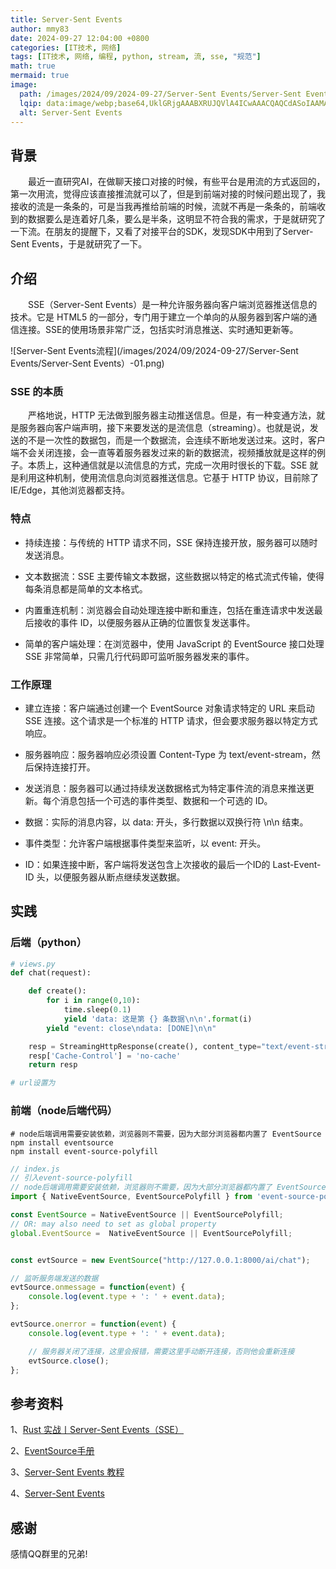 ```yaml
---
title: Server-Sent Events
author: mmy83
date: 2024-09-27 12:04:00 +0800
categories: [IT技术, 网络]
tags: [IT技术, 网络, 编程, python, stream, 流, sse, "规范"]
math: true
mermaid: true
image:
  path: /images/2024/09/2024-09-27/Server-Sent Events/Server-Sent Events）-00.png
  lqip: data:image/webp;base64,UklGRjgAAABXRUJQVlA4ICwAAACQAQCdASoIAAMAAUAmJaQAAp1HI1AA/v3Yr4yctCyfUNvsM+dTPiS3e0AAAA==
  alt: Server-Sent Events
---
```


## 背景

&emsp;&emsp;最近一直研究AI，在做聊天接口对接的时候，有些平台是用流的方式返回的，第一次用流，觉得应该直接推流就可以了，但是到前端对接的时候问题出现了，我接收的流是一条条的，可是当我再推给前端的时候，流就不再是一条条的，前端收到的数据要么是连着好几条，要么是半条，这明显不符合我的需求，于是就研究了一下流。在朋友的提醒下，又看了对接平台的SDK，发现SDK中用到了Server-Sent Events，于是就研究了一下。

## 介绍

&emsp;&emsp;SSE（Server-Sent Events）是一种允许服务器向客户端浏览器推送信息的技术。它是 HTML5 的一部分，专门用于建立一个单向的从服务器到客户端的通信连接。SSE的使用场景非常广泛，包括实时消息推送、实时通知更新等。

![Server-Sent Events流程](/images/2024/09/2024-09-27/Server-Sent Events/Server-Sent Events）-01.png)

### SSE 的本质

&emsp;&emsp;严格地说，HTTP 无法做到服务器主动推送信息。但是，有一种变通方法，就是服务器向客户端声明，接下来要发送的是流信息（streaming）。也就是说，发送的不是一次性的数据包，而是一个数据流，会连续不断地发送过来。这时，客户端不会关闭连接，会一直等着服务器发过来的新的数据流，视频播放就是这样的例子。本质上，这种通信就是以流信息的方式，完成一次用时很长的下载。SSE 就是利用这种机制，使用流信息向浏览器推送信息。它基于 HTTP 协议，目前除了 IE/Edge，其他浏览器都支持。

### 特点

+ 持续连接：与传统的 HTTP 请求不同，SSE 保持连接开放，服务器可以随时发送消息。

+ 文本数据流：SSE 主要传输文本数据，这些数据以特定的格式流式传输，使得每条消息都是简单的文本格式。

+ 内置重连机制：浏览器会自动处理连接中断和重连，包括在重连请求中发送最后接收的事件 ID，以便服务器从正确的位置恢复发送事件。

+ 简单的客户端处理：在浏览器中，使用 JavaScript 的 EventSource 接口处理 SSE 非常简单，只需几行代码即可监听服务器发来的事件。

### 工作原理

+ 建立连接：客户端通过创建一个 EventSource 对象请求特定的 URL 来启动 SSE 连接。这个请求是一个标准的 HTTP 请求，但会要求服务器以特定方式响应。

+ 服务器响应：服务器响应必须设置 Content-Type 为 text/event-stream，然后保持连接打开。

+ 发送消息：服务器可以通过持续发送数据格式为特定事件流的消息来推送更新。每个消息包括一个可选的事件类型、数据和一个可选的 ID。

+ 数据：实际的消息内容，以 data: 开头，多行数据以双换行符 \n\n 结束。

+ 事件类型：允许客户端根据事件类型来监听，以 event: 开头。

+ ID：如果连接中断，客户端将发送包含上次接收的最后一个ID的 Last-Event-ID 头，以便服务器从断点继续发送数据。

## 实践

### 后端（python）

```python
# views.py
def chat(request):

    def create():
        for i in range(0,10):
            time.sleep(0.1)
            yield 'data: 这是第 {} 条数据\n\n'.format(i)
        yield "event: close\ndata: [DONE]\n\n"

    resp = StreamingHttpResponse(create(), content_type="text/event-stream")
    resp['Cache-Control'] = 'no-cache'
    return resp

# url设置为

```

### 前端（node后端代码）

```shell
# node后端调用需要安装依赖，浏览器则不需要，因为大部分浏览器都内置了 EventSource
npm install eventsource
npm install event-source-polyfill
```

```javascript
// index.js
// 引入event-source-polyfill
// node后端调用需要安装依赖，浏览器则不需要，因为大部分浏览器都内置了 EventSource
import { NativeEventSource, EventSourcePolyfill } from 'event-source-polyfill';

const EventSource = NativeEventSource || EventSourcePolyfill;
// OR: may also need to set as global property
global.EventSource =  NativeEventSource || EventSourcePolyfill;
```

```javascript

const evtSource = new EventSource("http://127.0.0.1:8000/ai/chat");

// 监听服务端发送的数据
evtSource.onmessage = function(event) {
    console.log(event.type + ': ' + event.data);
};

evtSource.onerror = function(event) {
    console.log(event.type + ': ' + event.data);

    // 服务器关闭了连接，这里会报错，需要这里手动断开连接，否则他会重新连接
    evtSource.close();
};

```

## 参考资料

1、[Rust 实战丨Server-Sent Events（SSE）](https://zhuanlan.zhihu.com/p/702069988)

2、[EventSource手册](https://developer.mozilla.org/en-US/docs/Web/API/EventSource)

3、[Server-Sent Events 教程](https://www.ruanyifeng.com/blog/2017/05/server-sent_events.html)

4、[Server-Sent Events](https://python-abc.xyz/fe/5189)

## 感谢

感情QQ群里的兄弟!
